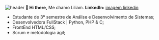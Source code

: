 ![header](https://capsule-render.vercel.app/api?type=waving&height=300&color=gradient&section=header&textBg=false&fontAlign=0&fontAlignY=88&animation=twinkling)
  **👋 Hi there,**
  Me chamo Liliam.
**LinkedIn:** [imagem linkedin](https://img.icons8.com/color/96/linkedin.png "LinkedIn")

[imagem linkedin]: (https://github.com/user-attachments/assets/2f0b531b-fee8-457a-a37b-1d38922c72f8)

  
  - Estudante de 3º semestre de Análise e Desenvolvimento de Sistemas;
  - Desenvolvedora FullStack | Python, PHP & C;
  - FrontEnd HTML/CSS;
  - Scrum e metodologia ágil;
